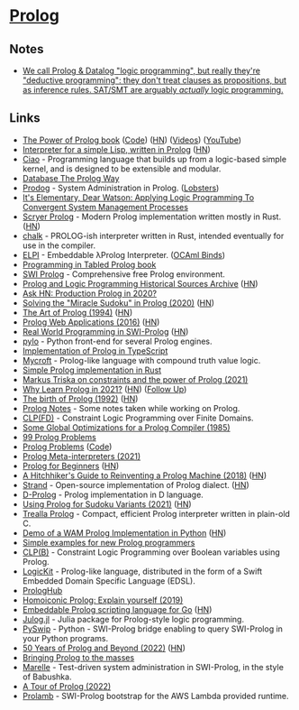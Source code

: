 # [Prolog](https://en.wikipedia.org/wiki/Prolog)

## Notes

- [We call Prolog & Datalog "logic programming", but really they're "deductive programming": they don't treat clauses as propositions, but as inference rules. SAT/SMT are arguably _actually_ logic programming.](https://twitter.com/arntzenius/status/1393700339510042625)

## Links

- [The Power of Prolog book](https://www.metalevel.at/prolog) ([Code](https://github.com/triska/the-power-of-prolog)) ([HN](https://news.ycombinator.com/item?id=22804079)) ([Videos](https://www.metalevel.at/prolog/videos/)) ([YouTube](https://www.youtube.com/channel/UCFFeNyzCEQDS4KCecugmotg/featured))
- [Interpreter for a simple Lisp, written in Prolog](https://github.com/triska/lisprolog) ([HN](https://news.ycombinator.com/item?id=19278555))
- [Ciao](https://github.com/ciao-lang/ciao) - Programming language that builds up from a logic-based simple kernel, and is designed to be extensible and modular.
- [Database The Prolog Way](https://www.i-programmer.info/programming/artificial-intelligence/1331-database-the-prolog-way.html)
- [Prodog](http://www.cs.tufts.edu/~couch/archives/prodog/) - System Administration in Prolog. ([Lobsters](https://lobste.rs/s/v6nomp/database_prolog_way))
- [It's Elementary, Dear Watson: Applying Logic Programming To Convergent System Management Processes](https://www.usenix.org/legacy/publications/library/proceedings/lisa99/full_papers/couch/couch_html/index.html)
- [Scryer Prolog](https://github.com/mthom/scryer-prolog) - Modern Prolog implementation written mostly in Rust. ([HN](https://news.ycombinator.com/item?id=28966133))
- [chalk](https://github.com/rust-lang/chalk) - PROLOG-ish interpreter written in Rust, intended eventually for use in the compiler.
- [ELPI](https://github.com/LPCIC/elpi) - Embeddable λProlog Interpreter. ([OCAml Binds](https://github.com/voodoos/elpi-js))
- [Programming in Tabled Prolog book](https://github.com/SWI-Prolog/tabled-prolog-book)
- [SWI Prolog](https://www.swi-prolog.org/) - Comprehensive free Prolog environment.
- [Prolog and Logic Programming Historical Sources Archive](http://www.softwarepreservation.org/projects/prolog/) ([HN](https://news.ycombinator.com/item?id=22658770))
- [Ask HN: Production Prolog in 2020?](https://news.ycombinator.com/item?id=23234017)
- [Solving the "Miracle Sudoku" in Prolog (2020)](https://benjamincongdon.me/blog/2020/05/23/Solving-the-Miracle-Sudoku-in-Prolog/) ([HN](https://news.ycombinator.com/item?id=23302102))
- [The Art of Prolog (1994)](https://mitpress.mit.edu/books/art-prolog-second-edition) ([HN](https://news.ycombinator.com/item?id=23582903))
- [Prolog Web Applications (2016)](https://www.metalevel.at/prolog/web) ([HN](https://news.ycombinator.com/item?id=23597688))
- [Real World Programming in SWI-Prolog](http://www.pathwayslms.com/swipltuts/) ([HN](https://news.ycombinator.com/item?id=23818901))
- [pylo](https://github.com/sebdumancic/pylo2) - Python front-end for several Prolog engines.
- [Implementation of Prolog in TypeScript](https://github.com/kkty/prolog)
- [Mycroft](https://github.com/enkiv2/mycroft) - Prolog-like language with compound truth value logic.
- [Simple Prolog implementation in Rust](https://github.com/mb64/prolog)
- [Markus Triska on constraints and the power of Prolog (2021)](https://thesearch.space/episodes/4-markus-triska-on-constraints-and-the-power-of-prolog)
- [Why Learn Prolog in 2021?](http://dstrohmaier.com/why-learn-prolog-in-2021/) ([HN](https://news.ycombinator.com/item?id=25652369)) ([Follow Up](http://dstrohmaier.com/follow-up-why-learn-prolog-in-2021/))
- [The birth of Prolog (1992)](http://alain.colmerauer.free.fr/alcol/ArchivesPublications/PrologHistory/19november92.pdf) ([HN](https://news.ycombinator.com/item?id=26223906))
- [Prolog Notes](https://github.com/dtonhofer/prolog_notes) - Some notes taken while working on Prolog.
- [CLP(FD)](https://github.com/triska/clpfd) - Constraint Logic Programming over Finite Domains.
- [Some Global Optimizations for a Prolog Compiler (1985)](https://core.ac.uk/download/pdf/82661515.pdf)
- [99 Prolog Problems](https://www.ic.unicamp.br/~meidanis/courses/mc336/2009s2/prolog/problemas/)
- [Prolog Problems](https://sites.google.com/site/prologsite/prolog-problems) ([Code](https://github.com/shonfeder/99-lambda-prolog-problems))
- [Prolog Meta-interpreters (2021)](https://www.youtube.com/watch?v=nmBkU-l1zyc)
- [Prolog for Beginners](https://www.coursera.org/projects/prolog-for-beginners-fhqrd) ([HN](https://news.ycombinator.com/item?id=26872770))
- [A Hitchhiker's Guide to Reinventing a Prolog Machine (2018)](https://drops.dagstuhl.de/opus/volltexte/2018/8453/) ([HN](https://news.ycombinator.com/item?id=26913859))
- [Strand](http://www.call-with-current-continuation.org/strand/strand.html) - Open-source implementation of Prolog dialect. ([HN](https://news.ycombinator.com/item?id=26948351))
- [D-Prolog](https://github.com/arkark/d-prolog) - Prolog implementation in D language.
- [Using Prolog for Sudoku Variants (2021)](http://dstrohmaier.com/sudoku-prolog/) ([HN](https://news.ycombinator.com/item?id=27886733))
- [Trealla Prolog](https://github.com/infradig/trealla) - Compact, efficient Prolog interpreter written in plain-old C.
- [Demo of a WAM Prolog Implementation in Python](https://github.com/brunokim/prol) ([HN](https://news.ycombinator.com/item?id=28720000))
- [Simple examples for new Prolog programmers](https://github.com/Anniepoo/prolog-examples)
- [CLP(B)](https://github.com/triska/clpb) - Constraint Logic Programming over Boolean variables using Prolog.
- [LogicKit](https://github.com/kyouko-taiga/LogicKit) - Prolog-like language, distributed in the form of a Swift Embedded Domain Specific Language (EDSL).
- [PrologHub](https://prologhub.com/)
- [Homoiconic Prolog: Explain yourself (2019)](https://prologhub.com/homoiconic-prolog-explain-yourself/)
- [Embeddable Prolog scripting language for Go](https://github.com/ichiban/prolog) ([HN](https://news.ycombinator.com/item?id=30091291))
- [Julog.jl](https://github.com/ztangent/Julog.jl) - Julia package for Prolog-style logic programming.
- [PySwip](https://github.com/yuce/pyswip) - Python - SWI-Prolog bridge enabling to query SWI-Prolog in your Python programs.
- [50 Years of Prolog and Beyond (2022)](https://arxiv.org/abs/2201.10816) ([HN](https://news.ycombinator.com/item?id=30096930))
- [Bringing Prolog to the masses](https://github.com/TheClause/learn-prolog)
- [Marelle](https://github.com/larsyencken/marelle) - Test-driven system administration in SWI-Prolog, in the style of Babushka.
- [A Tour of Prolog (2022)](https://www.youtube.com/watch?v=8XUutFBbUrg)
- [Prolamb](https://github.com/bkrn/prolamb) - SWI-Prolog bootstrap for the AWS Lambda provided runtime.